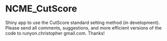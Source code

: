 # NCME_CutScore
Shiny app to use the CutScore standard setting method (in development).
Please send all comments, suggestions, and more efficient versions of the code to runyon.christopher <at> gmail.com. Thanks!